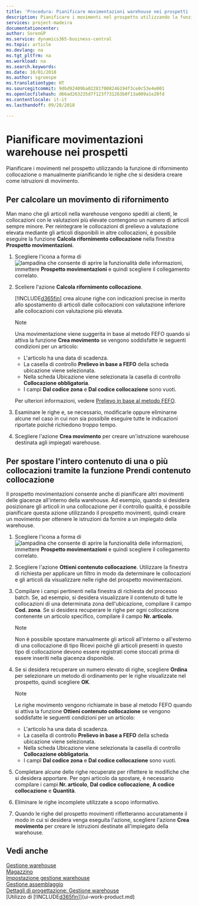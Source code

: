 ```yaml
---
title: 'Procedura: Pianificare movimentazioni warehouse nei prospetti | Documenti Microsoft'
description: Pianificare i movimenti nel prospetto utilizzando la funzione di rifornimento collocazione o manualmente pianificando le righe che si desidera creare come istruzioni di movimento.
services: project-madeira
documentationcenter: 
author: SorenGP
ms.service: dynamics365-business-central
ms.topic: article
ms.devlang: na
ms.tgt_pltfrm: na
ms.workload: na
ms.search.keywords: 
ms.date: 10/01/2018
ms.author: sgroespe
ms.translationtype: HT
ms.sourcegitcommit: 9dbd92409ba02281f008246194f3ce0c53e4e001
ms.openlocfilehash: d66ad263235d7f123f731263b0f13a009a1e20fd
ms.contentlocale: it-it
ms.lasthandoff: 09/28/2018

---
```

# <a name="plan-warehouse-movements-in-worksheets"></a>Pianificare movimentazioni warehouse nei prospetti
Pianificare i movimenti nel prospetto utilizzando la funzione di rifornimento collocazione o manualmente pianificando le righe che si desidera creare come istruzioni di movimento.  

## <a name="to-calculate-a-replenishment-movement"></a>Per calcolare un movimento di rifornimento  
Man mano che gli articoli nella warehouse vengono spediti ai clienti, le collocazioni con le valutazioni più elevate contengono un numero di articoli sempre minore. Per reintegrare le collocazioni di prelievo a valutazione elevata mediante gli articoli disponibili in altre collocazioni, è possibile eseguire la funzione **Calcola rifornimento collocazione** nella finestra **Prospetto movimentazioni**.

1.  Scegliere l'icona a forma di ![lampadina che consente di aprire la funzionalità delle informazioni](media/ui-search/search_small.png "Informazioni sull'operazione che si desidera eseguire"), immettere **Prospetto movimentazioni** e quindi scegliere il collegamento correlato.  
2.  Sceliere l'azione **Calcola rifornimento collocazione**.  

    [!INCLUDE[d365fin](includes/d365fin_md.md)] crea alcune righe con indicazioni precise in merito allo spostamento di articoli dalle collocazioni con valutazione inferiore alle collocazioni con valutazione più elevata.  

    > [!NOTE]  
    >  Una movimentazione viene suggerita in base al metodo FEFO quando si attiva la funzione **Crea movimento** se vengono soddisfatte le seguenti condizioni per un articolo:  
    >   
    >  -   L'articolo ha una data di scadenza.  
    > -   La casella di controllo **Prelievo in base a FEFO** della scheda ubicazione viene selezionata.  
    > -   Nella scheda Ubicazione viene selezionata la casella di controllo **Collocazione obbligatoria**.  
    > -   I campi **Dal codice zona** e **Dal codice collocazione** sono vuoti.  

    Per ulteriori informazioni, vedere [Prelievo in base al metodo FEFO](warehouse-picking-by-fefo.md).  

3.  Esaminare le righe e, se necessario, modificarle oppure eliminarne alcune nel caso in cui non sia possibile eseguire tutte le indicazioni riportate poiché richiedono troppo tempo.  
4.  Scegliere l'azione **Crea movimento** per creare un'istruzione warehouse destinata agli impiegati warehouse.  

## <a name="to-move-the-entire-contents-of-one-or-more-bins-by-using-the-get-bin-content-function"></a>Per spostare l'intero contenuto di una o più collocazioni tramite la funzione Prendi contenuto collocazione  
Il prospetto movimentazioni consente anche di pianificare altri movimenti delle giacenze all'interno della warehouse. Ad esempio, quando si desidera posizionare gli articoli in una collocazione per il controllo qualità, è possibile pianificare questa azione utilizzando il prospetto movimenti, quindi creare un movimento per ottenere le istruzioni da fornire a un impiegato della warehouse.  

1.  Scegliere l'icona a forma di ![lampadina che consente di aprire la funzionalità delle informazioni](media/ui-search/search_small.png "Informazioni sull'operazione che si desidera eseguire"), immettere **Prospetto movimentazioni** e quindi scegliere il collegamento correlato.  
2.  Scegliere l'azione **Ottieni contenuto collocazione**. Utilizzare la finestra di richiesta per applicare un filtro in modo da determinare le collocazioni e gli articoli da visualizzare nelle righe del prospetto movimentazioni.  
3.  Compilare i campi pertinenti nella finestra di richiesta del processo batch. Se, ad esempio, si desidera visualizzare il contenuto di tutte le collocazioni di una determinata zona dell'ubicazione, compilare il campo **Cod. zona**. Se si desidera recuperare le righe per ogni collocazione contenente un articolo specifico, compilare il campo **Nr. articolo**.  

    > [!NOTE]  
    >  Non è possibile spostare manualmente gli articoli all'interno o all'esterno di una collocazione di tipo Ricevi poiché gli articoli presenti in questo tipo di collocazione devono essere registrati come stoccati prima di essere inseriti nella giacenza disponibile.  

4.  Se si desidera recuperare un numero elevato di righe, scegliere **Ordina** per selezionare un metodo di ordinamento per le righe visualizzate nel prospetto, quindi scegliere **OK**.  

    > [!NOTE]  
    >  Le righe movimento vengono richiamate in base al metodo FEFO quando si attiva la funzione **Ottieni contenuto collocazione** se vengono soddisfatte le seguenti condizioni per un articolo:  
    >   
    >  -   L'articolo ha una data di scadenza.  
    > -   La casella di controllo **Prelievo in base a FEFO** della scheda ubicazione viene selezionata.  
    > -   Nella scheda Ubicazione viene selezionata la casella di controllo **Collocazione obbligatoria**.  
    > -   I campi **Dal codice zona** e **Dal codice collocazione** sono vuoti.  

5.  Completare alcune delle righe recuperate per riflettere le modifiche che si desidera apportare. Per ogni articolo da spostare, è necessario compilare i campi **Nr. articolo**, **Dal codice collocazione**, **A codice collocazione** e **Quantità**.  
6.  Eliminare le righe incomplete utilizzate a scopo informativo.  
7.  Quando le righe del prospetto movimenti rifletteranno accuratamente il modo in cui si desidera venga eseguita l'azione, scegliere l'azione **Crea movimento** per creare le istruzioni destinate all'impiegato della warehouse.  

## <a name="see-also"></a>Vedi anche  
[Gestione warehouse](warehouse-manage-warehouse.md)  
[Magazzino](inventory-manage-inventory.md)  
[Impostazione gestione warehouse](warehouse-setup-warehouse.md)     
[Gestione assemblaggio](assembly-assemble-items.md)    
[Dettagli di progettazione: Gestione warehouse](design-details-warehouse-management.md)  
[Utilizzo di [!INCLUDE[d365fin](includes/d365fin_md.md)]](ui-work-product.md)

